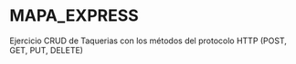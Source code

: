 # MAPA_EXPRESS
Ejercicio CRUD de Taquerias con los métodos del protocolo HTTP (POST, GET, PUT, DELETE)
